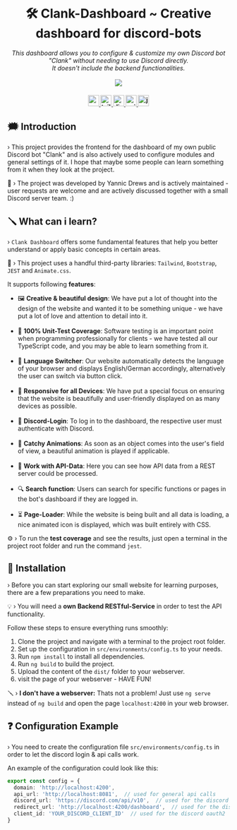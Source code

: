 <h1 align="center">
     🛠️ Clank-Dashboard ~ Creative dashboard for discord-bots
</h1>

<p align="center">
  <i align="center">This dashboard allows you to configure & customize my own Discord bot "Clank" without needing to use Discord directly. <br />It doesn't include the backend functionalities.</i>
  <br /><br />

  <img src="https://i.imgur.com/pWnBahr.gif" align="center">

</p>

<h4 align="center">
  <a href="https://angular.dev">
    <img src="https://img.shields.io/badge/Angular-19.1.3-27ae60?style=for-the-badge" alt="angular version" style="height: 25px;">
  </a>
  <a href="https://tailwindcss.com">
    <img src="https://img.shields.io/badge/Tailwind-3.4.17-27ae60?style=for-the-badge" alt="tailwind version" style="height: 25px;">
  </a>
   <a href="https://discord.gg/bl4cklist">
    <img src="https://img.shields.io/discord/616655040614236160?style=for-the-badge&logo=discord&label=Discord&color=%237289da" alt="discord server" style="height: 25px;">
  </a>
  <a href="https://animate.style">
    <img src="https://img.shields.io/badge/Animate.css-4.1.1-27ae60?style=for-the-badge" alt="animate.css version" style="height: 25px;">
  </a>
  <a href="https://jestjs.io/">
    <img src="https://img.shields.io/badge/JEST-29.7.0-27ae60?style=for-the-badge" alt="jest version" style="height: 25px;">
  </a>
  <br>
</h4>

## 🗯️ Introduction
› This project provides the frontend for the dashboard of my own public Discord bot "Clank" and is also actively used to configure modules and general settings of it. I hope that maybe some people can learn something from it when they look at the project.

💝 › The project was developed by Yannic Drews and is actively maintained - user requests are welcome and are actively discussed together with a small Discord server team. :)

## 🪛 What can i learn?
› `Clank Dashboard` offers some fundamental features that help you better understand or apply basic concepts in certain areas.
<br />

📢 › This project uses a handful third-party libraries: `Tailwind`, `Bootstrap`, `JEST` and `Animate.css`.

It supports following <strong>features</strong>:
<ul> 
  <li>🖼️ <strong>Creative & beautiful design</strong>: We have put a lot of thought into the design of the website and wanted it to be something unique - we have put a lot of love and attention to detail into it.</li>
  <br /> 
  <li>💚 <strong>100% Unit-Test Coverage</strong>: Software testing is an important point when programming professionally for clients - we have tested all our TypeScript code, and you may be able to learn something from it.</li> 
  <br /> 
  <li>🚩 <strong>Language Switcher</strong>: Our website automatically detects the language of your browser and displays English/German accordingly, alternatively the user can switch via button click.</li> 
  <br /> 
  <li>📱 <strong>Responsive for all Devices</strong>: We have put a special focus on ensuring that the website is beautifully and user-friendly displayed on as many devices as possible.</li> 
  <br /> 
  <li>👥 <strong>Discord-Login</strong>: To log in to the dashboard, the respective user must authenticate with Discord.</li>
  <br /> 
  <li>🎈 <strong>Catchy Animations</strong>: As soon as an object comes into the user's field of view, a beautiful animation is played if applicable.</li> 
  <br /> 
  <li>🔺 <strong>Work with API-Data</strong>: Here you can see how API data from a REST server could be processed.</li>
  <br /> 
  <li>🔍 <strong>Search function</strong>: Users can search for specific functions or pages in the bot's dashboard if they are logged in.</li> 
  <br /> 
  <li>⏳ <strong>Page-Loader</strong>: While the website is being built and all data is loading, a nice animated icon is displayed, which was built entirely with CSS.</li> 
</ul>

⚙️ › To run the <strong>test coverage</strong> and see the results, just open a terminal in the project root folder and run the command `jest`.

## 🔨 Installation
› Before you can start exploring our small website for learning purposes, there are a few preparations you need to make.

💡 › You will need a <strong>own Backend RESTful-Service</strong> in order to test the API functionality.<br />

Follow these steps to ensure everything runs smoothly:
1. Clone the project and navigate with a terminal to the project root folder.
2. Set up the configuration in `src/environments/config.ts` to your needs.
4. Run `npm install` to install all dependencies.
5. Run `ng build` to build the project.
6. Upload the content of the `dist/` folder to your webserver.
7. visit the page of your webserver - HAVE FUN!

🪛 › <strong>I don't have a webserver:</strong> Thats not a problem! Just use `ng serve` instead of `ng build` and open the page `localhost:4200` in your web browser.

## ❓ Configuration Example
› You need to create the configuration file `src/environments/config.ts` in order to let the discord login & api calls work.

An example of the configuration could look like this:
```ts
export const config = {
  domain: 'http://localhost:4200',
  api_url: 'http://localhost:8081',  // used for general api calls
  discord_url: 'https://discord.com/api/v10',  // used for the discord oauth2
  redirect_url: 'http://localhost:4200/dashboard',  // used for the discord oauth2
  client_id: 'YOUR_DISCORD_CLIENT_ID'  // used for the discord oauth2
}
```
